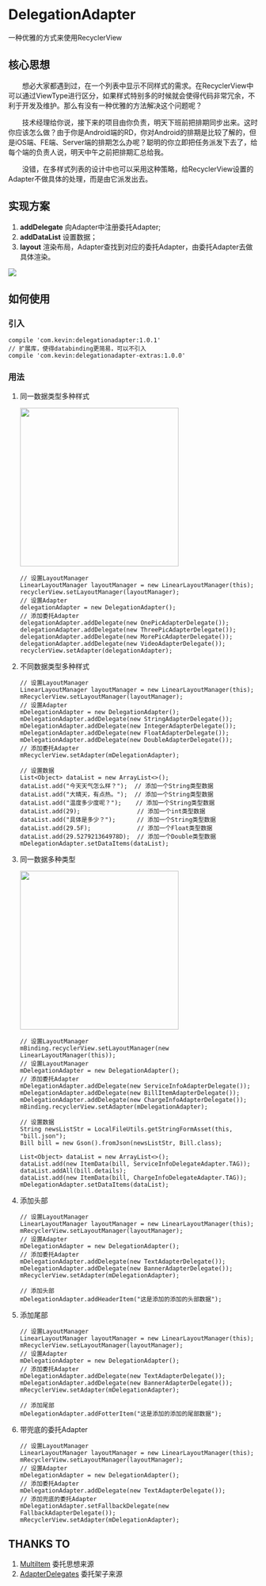 # DelegationAdapter
一种优雅的方式来使用RecyclerView

## 核心思想

　　想必大家都遇到过，在一个列表中显示不同样式的需求。在RecyclerView中可以通过ViewType进行区分，如果样式特别多的时候就会使得代码非常冗余，不利于开发及维护。那么有没有一种优雅的方法解决这个问题呢？

　　技术经理给你说，接下来的项目由你负责，明天下班前把排期同步出来。这时你应该怎么做？由于你是Android端的RD，你对Android的排期是比较了解的，但是iOS端、FE端、Server端的排期怎么办呢？聪明的你立即把任务派发下去了，给每个端的负责人说，明天中午之前把排期汇总给我。

　　没错，在多样式列表的设计中也可以采用这种策略，给RecyclerView设置的Adapter不做具体的处理，而是由它派发出去。

## 实现方案

1. **addDelegate** 向Adapter中注册委托Adapter;
2. **addDataList** 设置数据；
3. **layout** 渲染布局，Adapter查找到对应的委托Adapter，由委托Adapter去做具体渲染。

![](https://raw.githubusercontent.com/xuehuayous/DelegationAdapter/master/show.gif)

## 如何使用

### 引入

```
compile 'com.kevin:delegationadapter:1.0.1'
// 扩展库，使得databinding更简易，可以不引入
compile 'com.kevin:delegationadapter-extras:1.0.0'
```

### 用法

1. 同一数据类型多种样式

    <img src="https://raw.githubusercontent.com/xuehuayous/DelegationAdapter/master/sample/pic/01.png" width="320" />

    ```
    // 设置LayoutManager
    LinearLayoutManager layoutManager = new LinearLayoutManager(this);
    recyclerView.setLayoutManager(layoutManager);
    // 设置Adapter
    delegationAdapter = new DelegationAdapter();
    // 添加委托Adapter
    delegationAdapter.addDelegate(new OnePicAdapterDelegate());
    delegationAdapter.addDelegate(new ThreePicAdapterDelegate());
    delegationAdapter.addDelegate(new MorePicAdapterDelegate());
    delegationAdapter.addDelegate(new VideoAdapterDelegate());
    recyclerView.setAdapter(delegationAdapter);
    ```
    
2. 不同数据类型多种样式

    ```
    // 设置LayoutManager
    LinearLayoutManager layoutManager = new LinearLayoutManager(this);
    mRecyclerView.setLayoutManager(layoutManager);
    // 设置Adapter
    mDelegationAdapter = new DelegationAdapter();
    mDelegationAdapter.addDelegate(new StringAdapterDelegate());
    mDelegationAdapter.addDelegate(new IntegerAdapterDelegate());
    mDelegationAdapter.addDelegate(new FloatAdapterDelegate());
    mDelegationAdapter.addDelegate(new DoubleAdapterDelegate());
    // 添加委托Adapter
    mRecyclerView.setAdapter(mDelegationAdapter);
    
    // 设置数据
    List<Object> dataList = new ArrayList<>();
    dataList.add("今天天气怎么样？");  // 添加一个String类型数据
    dataList.add("大晴天，有点热。");  // 添加一个String类型数据
    dataList.add("温度多少度呢？");    // 添加一个String类型数据
    dataList.add(29);                // 添加一个int类型数据
    dataList.add("具体是多少？");      // 添加一个String类型数据
    dataList.add(29.5F);             // 添加一个Float类型数据
    dataList.add(29.527921364978D);  // 添加一个Double类型数据
    mDelegationAdapter.setDataItems(dataList);
    ```

3. 同一数据多种类型

    <img src="https://raw.githubusercontent.com/xuehuayous/DelegationAdapter/master/sample/pic/02.png" width="320" />

    ```
    // 设置LayoutManager
    mBinding.recyclerView.setLayoutManager(new LinearLayoutManager(this));
    // 设置LayoutManager
    mDelegationAdapter = new DelegationAdapter();
    // 添加委托Adapter
    mDelegationAdapter.addDelegate(new ServiceInfoAdapterDelegate());
    mDelegationAdapter.addDelegate(new BillItemAdapterDelegate());
    mDelegationAdapter.addDelegate(new ChargeInfoAdapterDelegate());
    mBinding.recyclerView.setAdapter(mDelegationAdapter);
    
    // 设置数据
    String newsListStr = LocalFileUtils.getStringFormAsset(this, "bill.json");
    Bill bill = new Gson().fromJson(newsListStr, Bill.class);
    
    List<Object> dataList = new ArrayList<>();
    dataList.add(new ItemData(bill, ServiceInfoDelegateAdapter.TAG));
    dataList.addAll(bill.details);
    dataList.add(new ItemData(bill, ChargeInfoDelegateAdapter.TAG));
    mDelegationAdapter.setDataItems(dataList);
    ```
    
4. 添加头部
    
    ```
    // 设置LayoutManager
    LinearLayoutManager layoutManager = new LinearLayoutManager(this);
    mRecyclerView.setLayoutManager(layoutManager);
    // 设置Adapter
    mDelegationAdapter = new DelegationAdapter();
    // 添加委托Adapter
    mDelegationAdapter.addDelegate(new TextAdapterDelegate());
    mDelegationAdapter.addDelegate(new BannerAdapterDelegate());
    mRecyclerView.setAdapter(mDelegationAdapter);
    
    // 添加头部
    mDelegationAdapter.addHeaderItem("这是添加的添加的头部数据");
    ```
    
4. 添加尾部
        
    ```
    // 设置LayoutManager
    LinearLayoutManager layoutManager = new LinearLayoutManager(this);
    mRecyclerView.setLayoutManager(layoutManager);
    // 设置Adapter
    mDelegationAdapter = new DelegationAdapter();
    // 添加委托Adapter
    mDelegationAdapter.addDelegate(new TextAdapterDelegate());
    mDelegationAdapter.addDelegate(new BannerAdapterDelegate());
    mRecyclerView.setAdapter(mDelegationAdapter);
    
    // 添加尾部
    mDelegationAdapter.addFotterItem("这是添加的添加的尾部数据");
    ```
    
5. 带兜底的委托Adapter

    ```
    // 设置LayoutManager
    LinearLayoutManager layoutManager = new LinearLayoutManager(this);
    mRecyclerView.setLayoutManager(layoutManager);
    // 设置Adapter
    mDelegationAdapter = new DelegationAdapter();
    // 添加委托Adapter
    mDelegationAdapter.addDelegate(new TextAdapterDelegate());
    // 添加兜底的委托Adapter
    mDelegationAdapter.setFallbackDelegate(new FallbackAdapterDelegate());
    mRecyclerView.setAdapter(mDelegationAdapter);
    ```

## THANKS TO

1. [MultiItem](https://github.com/free46000/MultiItem) 委托思想来源
2. [AdapterDelegates](https://github.com/sockeqwe/AdapterDelegates) 委托架子来源